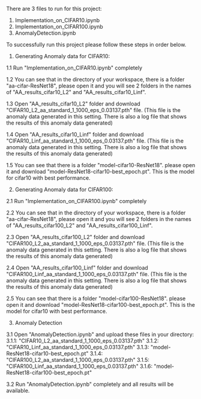 There are 3 files to run for this project:

1. Implementation_on_CIFAR10.ipynb
2. Implementation_on_CIFAR100.ipynb
3. AnomalyDetection.ipynb

To successfully run this project please follow these steps in order below. 

1. Generating Anomaly data for CIFAR10:

1.1 Run "Implementation_on_CIFAR10.ipynb" completely

1.2 You can see that in the directory of your workspace, there is a folder "aa-cifar-ResNet18", please open it and you will see 2 folders in the names of "AA_results_cifar10_L2" and "AA_results_cifar10_Linf".

1.3 Open "AA_results_cifar10_L2" folder and download "CIFAR10_L2_aa_standard_1_1000_eps_0.03137.pth" file. (This file is the anomaly data generated in this setting. There is also a log file that shows the results of this anomaly data generated)

1.4 Open "AA_results_cifar10_Linf" folder and download "CIFAR10_Linf_aa_standard_1_1000_eps_0.03137.pth" file. (This file is the anomaly data generated in this setting. There is also a log file that shows the results of this anomaly data generated)

1.5 You can see that there is a folder "model-cifar10-ResNet18". please open it and download "model-ResNet18-cifar10-best_epoch.pt". This is the model for cifar10 with best performance.


2. Generating Anomaly data for CIFAR100:

2.1 Run "Implementation_on_CIFAR100.ipynb" completely

2.2 You can see that in the directory of your workspace, there is a folder "aa-cifar-ResNet18", please open it and you will see 2 folders in the names of "AA_results_cifar100_L2" and "AA_results_cifar100_Linf".

2.3 Open "AA_results_cifar100_L2" folder and download "CIFAR100_L2_aa_standard_1_1000_eps_0.03137.pth" file. (This file is the anomaly data generated in this setting. There is also a log file that shows the results of this anomaly data generated)

2.4 Open "AA_results_cifar100_Linf" folder and download "CIFAR100_Linf_aa_standard_1_1000_eps_0.03137.pth" file. (This file is the anomaly data generated in this setting. There is also a log file that shows the results of this anomaly data generated)

2.5 You can see that there is a folder "model-cifar100-ResNet18". please open it and download "model-ResNet18-cifar100-best_epoch.pt". This is the model for cifar10 with best performance.


3. Anomaly Detection

3.1 Open "AnomalyDetection.ipynb" and upload these files in your directory:
	3.1.1: "CIFAR10_L2_aa_standard_1_1000_eps_0.03137.pth"
	3.1.2: "CIFAR10_Linf_aa_standard_1_1000_eps_0.03137.pth"
	3.1.3: "model-ResNet18-cifar10-best_epoch.pt"
	3.1.4: "CIFAR100_L2_aa_standard_1_1000_eps_0.03137.pth"
	3.1.5: "CIFAR100_Linf_aa_standard_1_1000_eps_0.03137.pth"
	3.1.6: "model-ResNet18-cifar100-best_epoch.pt"

3.2 Run "AnomalyDetection.ipynb" completely and all results will be available.
